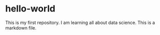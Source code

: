 # hello-world
This is my first repository. I am learning all about data science.
This is a markdown file.
